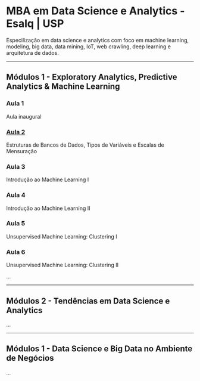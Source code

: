 # MBA em Data Science e Analytics - Esalq | USP

Especilização em data science e analytics com foco em machine learning, modeling, big data, data mining, IoT, web crawling, deep learning e arquitetura de dados.

___________

## Módulos 1 - Exploratory Analytics, Predictive Analytics & Machine Learning

### Aula 1 

Aula inaugural

### [Aula 2](https://github.com/renatogcruz/pos_data_science_analytics/tree/main/pos_usp/Aula_002)

Estruturas de Bancos de Dados, Tipos de Variáveis e Escalas de Mensuração

### Aula 3

Introdução ao Machine Learning I

### Aula 4

Introdução ao Machine Learning II

### Aula 5

Unsupervised Machine Learning: Clustering I

### Aula 6

Unsupervised Machine Learning: Clustering II

...


___________

## Módulos 2 - Tendências em Data Science e Analytics

...

___________

## Módulos 1 - Data Science e Big Data no Ambiente de Negócios

...
